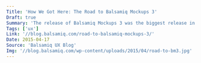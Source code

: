 ```yaml
---
Title: 'How We Got Here: The Road to Balsamiq Mockups 3'
Draft: true
Summary: 'The release of Balsamiq Mockups 3 was the biggest release in our history since the original product launch in 2008.'
Tags: ['ux']
Link: '//blog.balsamiq.com/road-to-balsamiq-mockups-3/'
Date: 2015-04-17
Source: 'Balsamiq UX Blog'
Img: '//blog.balsamiq.com/wp-content/uploads/2015/04/road-to-bm3.jpg'
---
```

